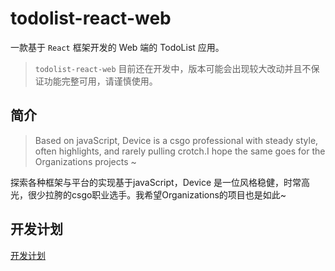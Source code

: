 # todolist-react-web

一款基于 `React` 框架开发的 Web 端的 TodoList 应用。

>  `todolist-react-web` 目前还在开发中，版本可能会出现较大改动并且不保证功能完整可用，请谨慎使用。

## 简介

> Based on javaScript, Device is a csgo professional with steady style, often highlights, and rarely pulling crotch.I hope the same goes for the Organizations projects ~

探索各种框架与平台的实现基于javaScript，Device 是一位风格稳健，时常高光，很少拉胯的csgo职业选手。我希望Organizations的项目也是如此~

## 开发计划

[开发计划](./PLANS.md)